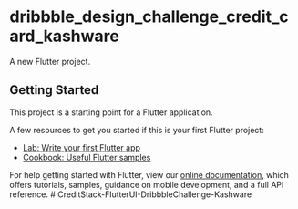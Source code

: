 # dribbble_design_challenge_credit_card_kashware

A new Flutter project.

## Getting Started

This project is a starting point for a Flutter application.

A few resources to get you started if this is your first Flutter project:

- [Lab: Write your first Flutter app](https://flutter.dev/docs/get-started/codelab)
- [Cookbook: Useful Flutter samples](https://flutter.dev/docs/cookbook)

For help getting started with Flutter, view our
[online documentation](https://flutter.dev/docs), which offers tutorials,
samples, guidance on mobile development, and a full API reference.
#   C r e d i t S t a c k - F l u t t e r U I - D r i b b b l e C h a l l e n g e - K a s h w a r e  
 
